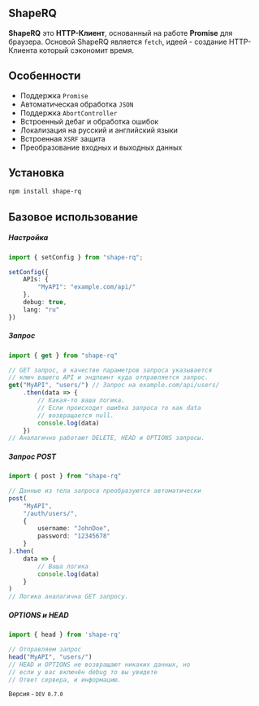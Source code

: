 ShapeRQ
---
**ShapeRQ** это **HTTP-Клиент**, основанный на работе **Promise** для браузера. 
Основой ShapeRQ является `fetch`, идеей - создание HTTP-Клиента который сэкономит время.
## Особенности
* Поддержка `Promise`
* Автоматическая обработка `JSON`
* Поддержка `AbortController`
* Встроенный дебаг и обработка ошибок
* Локализация на русский и английский языки
* Встроенная `XSRF` защита
* Преобразование входных и выходных данных

## Установка
```bash
npm install shape-rq
```
## Базовое использование

##### Настройка
```typescript
import { setConfig } from "shape-rq";
```
```typescript
setConfig({
    APIs: {
        "MyAPI": "example.com/api/"
    },
    debug: true,
    lang: "ru"
})
```
##### Запрос
```typescript
import { get } from "shape-rq"

// GET запрос, в качестве параметров запроса указывается 
// ключ вашего API и эндпоинт куда отправляется запрос.
get("MyAPI", "users/") // Запрос на example.com/api/users/
    .then(data => {
        // Какая-то ваша логика.
        // Если происходит ошибка запроса то как data 
        // возвращается null.
        console.log(data)
    })
// Аналагично работают DELETE, HEAD и OPTIONS запросы.
```
##### Запрос POST
```typescript
import { post } from "shape-rq"

// Данные из тела запроса преобразуются автоматически
post(
    "MyAPI", 
    "/auth/users/",
    {
        username: "JohnDoe",
        password: "12345678"
    }
).then(
    data => {
        // Ваша логика
        console.log(data)
    }
)
// Логика аналагична GET запросу.
```
##### OPTIONS и HEAD
```typescript
import { head } from 'shape-rq'

// Отправляем запрос
head("MyAPI", "users/") 
// HEAD и OPTIONS не возвращают никаких данных, но 
// если у вас включён debug то вы увидете 
// Ответ сервера, и информацию.

```

<small>Версия - `DEV 0.7.0`</small>
